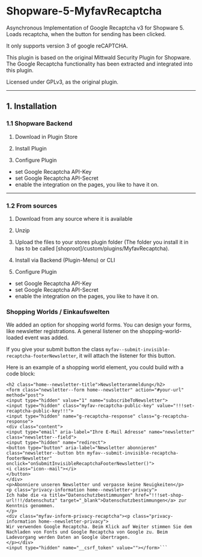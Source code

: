 # Shopware-5-MyfavRecaptcha

Asynchronous Implementation of Google Recaptcha v3 for Shopware 5. Loads recaptcha, when the button for sending has been clicked.

It only supports version 3 of google reCAPTCHA.

This plugin is based on the original Mittwald Security Plugin for Shopware. The Google Recaptcha functionality has been extracted and integrated into this plugin.

Licensed under GPLv3, as the original plugin.

---

## 1. Installation

### 1.1 Shopware Backend

1. Download in Plugin Store

2. Install Plugin

3. Configure Plugin
  - set Google Recaptcha API-Key
  - set Google Recaptcha API-Secret
  - enable the integration on the pages, you like to have it on.

---

### 1.2 From sources

1. Download from any source where it is available

2. Unzip

3. Upload the files to your stores plugin folder (The folder you install it in has to be called [shoproot]/custom/plugins/MyfavRecaptcha).

4. Install via Backend (Plugin-Menu) or CLI

5. Configure Plugin
  - set Google Recaptcha API-Key
  - set Google Recaptcha API-Secret
  - enable the integration on the pages, you like to have it on.
  
### Shopping Worlds / Einkaufswelten

We added an option for shopping world forms.
You can design your forms, like newsletter registrations.
A general listener on the shopping-world-loaded event was added.

If you give your submit button the class `myfav--submit-invisible-recaptcha-footerNewsletter`, it will attach the listener for this button.

Here is an example of a shopping world element, you could build with a code block:

```
<h2 class="home--newsletter-title">Newsletteranmeldung</h2>
<form class="newsletter--form home--newsletter" action="#your-url" method="post">
<input type="hidden" value="1" name="subscribeToNewsletter">
<input type="hidden" class="myfav-recaptcha-public-key" value="!!!set-recaptcha-public-key!!!">
<input type="hidden" name="g-recaptcha-response" class="g-recaptcha-response">
<div class="content">
<input type="email" aria-label="Ihre E-Mail Adresse" name="newsletter" class="newsletter--field">
<input type="hidden" name="redirect">
<button type="button" aria-label="Newsletter abonnieren" class="newsletter--button btn myfav--submit-invisible-recaptcha-footerNewsletter" onclick="onSubmitInvisibleRecaptchaFooterNewsletter()">
<i class="icon--mail"></i>
</button>
</div>
<p>Abonniere unseren Newsletter und verpasse keine Neuigkeiten</p>
<p class="privacy-information home--newsletter-privacy">
Ich habe die <a title="Datenschutzbestimmungen" href="!!!set-shop-url!!!/datenschutz" target="_blank">Datenschutzbestimmungen</a> zur Kenntnis genommen.
</p>
<div class="myfav-inform-privacy-recaptcha"><p class="privacy-information home--newsletter-privacy">
Wir verwenden Google Recaptcha. Beim Klick auf Weiter stimmen Sie dem Nachladen von Fonts und Google Recaptcha von Google zu. Beim Ladevorgang werden Daten an Google übertragen.
</p></div>
<input type="hidden" name="__csrf_token" value=""></form>```

